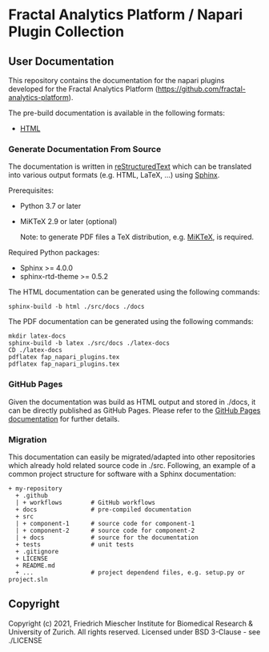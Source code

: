 # Fractal Analytics Platform / Napari Plugin Collection
## User Documentation

This repository contains the documentation for the napari plugins developed for the Fractal Analytics Platform (https://github.com/fractal-analytics-platform).

The pre-build documentation is available in the following formats:
- [HTML](https://fractal-napari-plugins-collection.github.io/user-documentation/)


### Generate Documentation From Source

The documentation is written in [reStructuredText](https://docutils.sourceforge.io/rst.html) which can be translated into various output formats (e.g. HTML, LaTeX, ...) using [Sphinx](https://www.sphinx-doc.org/).

Prerequisites:
- Python 3.7 or later
- MiKTeX 2.9 or later (optional)

    Note: to generate PDF files a TeX distribution, e.g. [MiKTeX](https://miktex.org/), is required.

Required Python packages:
- Sphinx >= 4.0.0
- sphinx-rtd-theme >= 0.5.2

The HTML documentation can be generated using the following commands:

```
sphinx-build -b html ./src/docs ./docs
```

The PDF documentation can be generated using the following commands:

```
mkdir latex-docs
sphinx-build -b latex ./src/docs ./latex-docs
CD ./latex-docs
pdflatex fap_napari_plugins.tex
pdflatex fap_napari_plugins.tex
```


### GitHub Pages

Given the documentation was build as HTML output and stored in ./docs, it can be directly published as GitHub Pages.
Please refer to the [GitHub Pages documentation](https://docs.github.com/en/pages/getting-started-with-github-pages/about-github-pages) for further details.


### Migration

This documentation can easily be migrated/adapted into other repositories which already hold related source code in ./src.
Following, an example of a common project structure for software with a Sphinx documentation:

```
+ my-repository
  + .github
  | + workflows        # GitHub workflows
  + docs               # pre-compiled documentation
  + src
  | + component-1      # source code for component-1
  | + component-2      # source code for component-2
  | + docs             # source for the documentation
  + tests              # unit tests
  + .gitignore
  + LICENSE
  + README.md
  + ...                # project dependend files, e.g. setup.py or project.sln
```


## Copyright
Copyright (c) 2021, Friedrich Miescher Institute for Biomedical Research & University of Zurich. All rights reserved.
Licensed under BSD 3-Clause - see ./LICENSE
